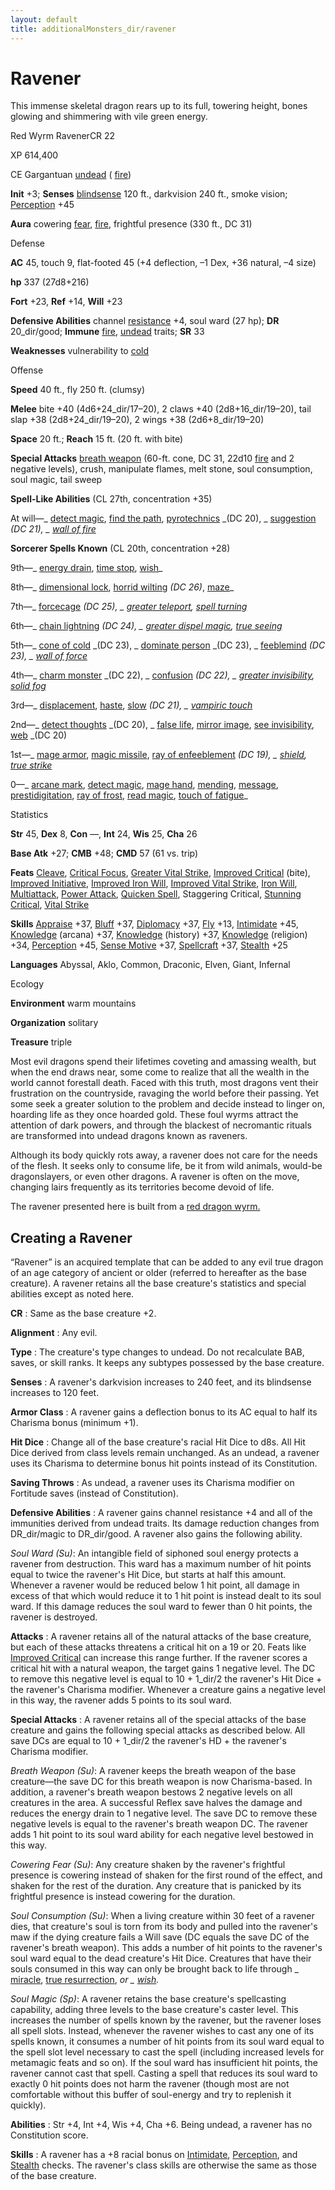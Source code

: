 ```yaml
---
layout: default
title: additionalMonsters_dir/ravener
---
```

# Ravener

This immense skeletal dragon rears up to its full, towering height, bones glowing and shimmering with vile green energy.

Red Wyrm RavenerCR 22

XP 614,400

CE Gargantuan [undead](../monsters_dir/creatureTypes#_undead) ( [fire](../monsters_dir/creatureTypes#_fire-subtype))

**Init** +3; **Senses** [blindsense](../monsters_dir/universalMonsterRules#_blindsense) 120 ft., darkvision 240 ft., smoke vision; [Perception](../additionalMonsters_dir/../skills_dir/perception#_perception) +45

**Aura** cowering [fear](../monsters_dir/universalMonsterRules#_fear-(su-or-sp)), [fire](../monsters_dir/creatureTypes#_fire-subtype), frightful presence (330 ft., DC 31)

Defense

**AC** 45, touch 9, flat-footed 45 (+4 deflection, –1 Dex, +36 natural, –4 size)

**hp** 337 (27d8+216)

**Fort** +23, **Ref** +14, **Will** +23

**Defensive Abilities** channel [resistance](../monsters_dir/universalMonsterRules#_resistance) +4, soul ward (27 hp); **DR** 20_dir/good; **Immune** [fire](../monsters_dir/creatureTypes#_fire-subtype), [undead](../monsters_dir/creatureTypes#_undead) traits; **SR** 33

**Weaknesses** vulnerability to [cold](../monsters_dir/creatureTypes#_cold-subtype)

Offense

**Speed** 40 ft., fly 250 ft. (clumsy)

**Melee** bite +40 (4d6+24_dir/17–20), 2 claws +40 (2d8+16_dir/19–20), tail slap +38 (2d8+24_dir/19–20), 2 wings +38 (2d6+8_dir/19–20)

**Space** 20 ft.; **Reach** 15 ft. (20 ft. with bite)

**Special Attacks** [breath weapon](../monsters_dir/universalMonsterRules#_breath-weapon) (60-ft. cone, DC 31, 22d10 [fire](../monsters_dir/creatureTypes#_fire-subtype) and 2 negative levels), crush, manipulate flames, melt stone, soul consumption, soul magic, tail sweep

**Spell-Like Abilities** (CL 27th, concentration +35)

At will—_ [detect magic](../additionalMonsters_dir/../spells_dir/detectMagic#_detect-magic), [find the path](../additionalMonsters_dir/../spells_dir/findThePath#_find-the-path), [pyrotechnics](../additionalMonsters_dir/../spells_dir/pyrotechnics#_pyrotechnics) _(DC 20), _ [suggestion](../additionalMonsters_dir/../spells_dir/suggestion#_suggestion) _(DC 21), _ [wall of fire](../additionalMonsters_dir/../spells_dir/wallOfFire#_wall-of-fire)_

**Sorcerer Spells Known** (CL 20th, concentration +28)

9th—_ [energy drain](../additionalMonsters_dir/../spells_dir/energyDrain#_energy-drain), [time stop](../additionalMonsters_dir/../spells_dir/timeStop#_time-stop), [wish](../additionalMonsters_dir/../spells_dir/wish#_wish)_

8th—_ [dimensional lock](../additionalMonsters_dir/../spells_dir/dimensionalLock#_dimensional-lock), [horrid wilting](../additionalMonsters_dir/../spells_dir/horridWilting#_horrid-wilting) _(DC 26)_, [maze](../additionalMonsters_dir/../spells_dir/maze#_maze)_

7th—_ [forcecage](../additionalMonsters_dir/../spells_dir/forcecage#_forcecage) _(DC 25), _ [greater teleport](../additionalMonsters_dir/../spells_dir/teleport#_teleport-greater), [spell turning](../additionalMonsters_dir/../spells_dir/spellTurning#_spell-turning)_

6th—_ [chain lightning](../additionalMonsters_dir/../spells_dir/chainLightning#_chain-lightning) _(DC 24), _ [greater dispel magic](../additionalMonsters_dir/../spells_dir/dispelMagic#_dispel-magic-greater), [true seeing](../additionalMonsters_dir/../spells_dir/trueSeeing#_true-seeing)_

5th—_ [cone of cold](../additionalMonsters_dir/../spells_dir/coneOfCold#_cone-of-cold) _(DC 23), _ [dominate person](../additionalMonsters_dir/../spells_dir/dominatePerson#_dominate-person) _(DC 23), _ [feeblemind](../additionalMonsters_dir/../spells_dir/feeblemind#_feeblemind) _(DC 23), _ [wall of force](../additionalMonsters_dir/../spells_dir/wallOfForce#_wall-of-force)_

4th—_ [charm monster](../additionalMonsters_dir/../spells_dir/charmMonster#_charm-monster) _(DC 22), _ [confusion](../additionalMonsters_dir/../spells_dir/confusion#_confusion) _(DC 22), _ [greater invisibility](../additionalMonsters_dir/../spells_dir/invisibility#_invisibility-greater), [solid fog](../additionalMonsters_dir/../spells_dir/solidFog#_solid-fog)_

3rd—_ [displacement](../additionalMonsters_dir/../spells_dir/displacement#_displacement), [haste](../additionalMonsters_dir/../spells_dir/haste#_haste), [slow](../additionalMonsters_dir/../spells_dir/slow#_slow) _(DC 21), _ [vampiric touch](../additionalMonsters_dir/../spells_dir/vampiricTouch#_vampiric-touch)_

2nd—_ [detect thoughts](../additionalMonsters_dir/../spells_dir/detectThoughts#_detect-thoughts) _(DC 20), _ [false life](../additionalMonsters_dir/../spells_dir/falseLife#_false-life), [mirror image](../additionalMonsters_dir/../spells_dir/mirrorImage#_mirror-image), [see invisibility](../additionalMonsters_dir/../spells_dir/seeInvisibility#_see-invisibility), [web](../additionalMonsters_dir/../spells_dir/web#_web) _(DC 20)

1st—_ [mage armor](../additionalMonsters_dir/../spells_dir/mageArmor#_mage-armor), [magic missile](../additionalMonsters_dir/../spells_dir/magicMissile#_magic-missile), [ray of enfeeblement](../additionalMonsters_dir/../spells_dir/rayOfEnfeeblement#_ray-of-enfeeblement) _(DC 19), _ [shield](../additionalMonsters_dir/../spells_dir/shield#_shield), [true strike](../additionalMonsters_dir/../spells_dir/trueStrike#_true-strike)_

0—_ [arcane mark](../additionalMonsters_dir/../spells_dir/arcaneMark#_arcane-mark), [detect magic](../additionalMonsters_dir/../spells_dir/detectMagic#_detect-magic), [mage hand](../additionalMonsters_dir/../spells_dir/mageHand#_mage-hand), [mending](../additionalMonsters_dir/../spells_dir/mending#_mending), [message](../additionalMonsters_dir/../spells_dir/message#_message), [prestidigitation](../additionalMonsters_dir/../spells_dir/prestidigitation#_prestidigitation), [ray of frost](../additionalMonsters_dir/../spells_dir/rayOfFrost#_ray-of-frost), [read magic](../additionalMonsters_dir/../spells_dir/readMagic#_read-magic), [touch of fatigue](../additionalMonsters_dir/../spells_dir/touchOfFatigue#_touch-of-fatigue)_

Statistics

**Str** 45, **Dex** 8, **Con** —, **Int** 24, **Wis** 25, **Cha** 26

**Base Atk** +27; **CMB** +48; **CMD** 57 (61 vs. trip)

**Feats** [Cleave](../additionalMonsters_dir/../feats#_cleave), [Critical Focus](../additionalMonsters_dir/../feats#_critical-focus), [Greater Vital Strike](../additionalMonsters_dir/../feats#_greater-vital-strike), [Improved Critical](../additionalMonsters_dir/../feats#_improved-critical) (bite), [Improved Initiative](../additionalMonsters_dir/../feats#_improved-initiative), [Improved Iron Will](../additionalMonsters_dir/../feats#_improved-iron-will), [Improved Vital Strike](../additionalMonsters_dir/../feats#_improved-vital-strike), [Iron Will](../additionalMonsters_dir/../feats#_iron-will), [Multiattack](../additionalMonsters_dir/../monsters_dir/monsterFeats#_multiattack), [Power Attack](../additionalMonsters_dir/../feats#_power-attack), [Quicken Spell](../additionalMonsters_dir/../feats#_quicken-spell), Staggering Critical, [Stunning Critical](../additionalMonsters_dir/../feats#_stunning-critical), [Vital Strike](../additionalMonsters_dir/../feats#_vital-strike)

**Skills** [Appraise](../additionalMonsters_dir/../skills_dir/appraise#_appraise) +37, [Bluff](../additionalMonsters_dir/../skills_dir/bluff#_bluff) +37, [Diplomacy](../additionalMonsters_dir/../skills_dir/diplomacy#_diplomacy) +37, [Fly](../additionalMonsters_dir/../skills_dir/fly#_fly) +13, [Intimidate](../additionalMonsters_dir/../skills_dir/intimidate#_intimidate) +45, [Knowledge](../additionalMonsters_dir/../skills_dir/knowledge#_knowledge) (arcana) +37, [Knowledge](../additionalMonsters_dir/../skills_dir/knowledge#_knowledge) (history) +37, [Knowledge](../additionalMonsters_dir/../skills_dir/knowledge#_knowledge) (religion) +34, [Perception](../additionalMonsters_dir/../skills_dir/perception#_perception) +45, [Sense Motive](../additionalMonsters_dir/../skills_dir/senseMotive#_sense-motive) +37, [Spellcraft](../additionalMonsters_dir/../skills_dir/spellcraft#_spellcraft) +37, [Stealth](../additionalMonsters_dir/../skills_dir/stealth#_stealth) +25

**Languages** Abyssal, Aklo, Common, Draconic, Elven, Giant, Infernal

Ecology

**Environment** warm mountains

**Organization** solitary

**Treasure** triple

Most evil dragons spend their lifetimes coveting and amassing wealth, but when the end draws near, some come to realize that all the wealth in the world cannot forestall death. Faced with this truth, most dragons vent their frustration on the countryside, ravaging the world before their passing. Yet some seek a greater solution to the problem and decide instead to linger on, hoarding life as they once hoarded gold. These foul wyrms attract the attention of dark powers, and through the blackest of necromantic rituals are transformed into undead dragons known as raveners.

Although its body quickly rots away, a ravener does not care for the needs of the flesh. It seeks only to consume life, be it from wild animals, would-be dragonslayers, or even other dragons. A ravener is often on the move, changing lairs frequently as its territories become devoid of life.

The ravener presented here is built from a [red dragon wyrm.](../additionalMonsters_dir/../monsters_dir/dragon#_chromatic-dragon-red)

## Creating a Ravener

“Ravener” is an acquired template that can be added to any evil true dragon of an age category of ancient or older (referred to hereafter as the base creature). A ravener retains all the base creature's statistics and special abilities except as noted here.

**CR** : Same as the base creature +2.

**Alignment** : Any evil.

**Type** : The creature's type changes to undead. Do not recalculate BAB, saves, or skill ranks. It keeps any subtypes possessed by the base creature.

**Senses** : A ravener's darkvision increases to 240 feet, and its blindsense increases to 120 feet.

**Armor Class** : A ravener gains a deflection bonus to its AC equal to half its Charisma bonus (minimum +1).

**Hit Dice** : Change all of the base creature's racial Hit Dice to d8s. All Hit Dice derived from class levels remain unchanged. As an undead, a ravener uses its Charisma to determine bonus hit points instead of its Constitution.

**Saving Throws** : As undead, a ravener uses its Charisma modifier on Fortitude saves (instead of Constitution).

**Defensive Abilities** : A ravener gains channel resistance +4 and all of the immunities derived from undead traits. Its damage reduction changes from DR_dir/magic to DR_dir/good. A ravener also gains the following ability.

_Soul Ward (Su)_: An intangible field of siphoned soul energy protects a ravener from destruction. This ward has a maximum number of hit points equal to twice the ravener's Hit Dice, but starts at half this amount. Whenever a ravener would be reduced below 1 hit point, all damage in excess of that which would reduce it to 1 hit point is instead dealt to its soul ward. If this damage reduces the soul ward to fewer than 0 hit points, the ravener is destroyed.

**Attacks** : A ravener retains all of the natural attacks of the base creature, but each of these attacks threatens a critical hit on a 19 or 20. Feats like [Improved Critical](../additionalMonsters_dir/../feats#_improved-critical) can increase this range further. If the ravener scores a critical hit with a natural weapon, the target gains 1 negative level. The DC to remove this negative level is equal to 10 + 1_dir/2 the ravener's Hit Dice + the ravener's Charisma modifier. Whenever a creature gains a negative level in this way, the ravener adds 5 points to its soul ward.

**Special Attacks** : A ravener retains all of the special attacks of the base creature and gains the following special attacks as described below. All save DCs are equal to 10 + 1_dir/2 the ravener's HD + the ravener's Charisma modifier.

_Breath Weapon (Su)_: A ravener keeps the breath weapon of the base creature—the save DC for this breath weapon is now Charisma-based. In addition, a ravener's breath weapon bestows 2 negative levels on all creatures in the area. A successful Reflex save halves the damage and reduces the energy drain to 1 negative level. The save DC to remove these negative levels is equal to the ravener's breath weapon DC. The ravener adds 1 hit point to its soul ward ability for each negative level bestowed in this way.

_Cowering Fear (Su)_: Any creature shaken by the ravener's frightful presence is cowering instead of shaken for the first round of the effect, and shaken for the rest of the duration. Any creature that is panicked by its frightful presence is instead cowering for the duration.

_Soul Consumption (Su)_: When a living creature within 30 feet of a ravener dies, that creature's soul is torn from its body and pulled into the ravener's maw if the dying creature fails a Will save (DC equals the save DC of the ravener's breath weapon). This adds a number of hit points to the ravener's soul ward equal to the dead creature's Hit Dice. Creatures that have their souls consumed in this way can only be brought back to life through _ [miracle](../additionalMonsters_dir/../spells_dir/miracle#_miracle), [true resurrection](../additionalMonsters_dir/../spells_dir/trueResurrection#_true-resurrection), _or _ [wish](../additionalMonsters_dir/../spells_dir/wish#_wish)._

_Soul Magic (Sp)_: A ravener retains the base creature's spellcasting capability, adding three levels to the base creature's caster level. This increases the number of spells known by the ravener, but the ravener loses all spell slots. Instead, whenever the ravener wishes to cast any one of its spells known, it consumes a number of hit points from its soul ward equal to the spell slot level necessary to cast the spell (including increased levels for metamagic feats and so on). If the soul ward has insufficient hit points, the ravener cannot cast that spell. Casting a spell that reduces its soul ward to exactly 0 hit points does not harm the ravener (though most are not comfortable without this buffer of soul-energy and try to replenish it quickly).

**Abilities** : Str +4, Int +4, Wis +4, Cha +6. Being undead, a ravener has no Constitution score.

**Skills** : A ravener has a +8 racial bonus on [Intimidate](../additionalMonsters_dir/../skills_dir/intimidate#_intimidate), [Perception](../additionalMonsters_dir/../skills_dir/perception#_perception), and [Stealth](../additionalMonsters_dir/../skills_dir/stealth#_stealth) checks. The ravener's class skills are otherwise the same as those of the base creature.

